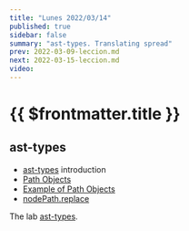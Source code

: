 ```yaml
---
title: "Lunes 2022/03/14"
published: true
sidebar: false
summary: "ast-types. Translating spread"
prev: 2022-03-09-leccion.md
next: 2022-03-15-leccion.md
video: 
---
```


# {{ $frontmatter.title }}


## ast-types

* [ast-types](/temas/introduccion-a-javascript/ast-types.md) introduction
* [Path Objects](/temas/introduccion-a-javascript/ast-types.html#path-objects)
* [Example of Path Objects](/temas/introduccion-a-javascript/ast-types.html#example-hello-ast-types-js)
* [nodePath.replace](/temas/introduccion-a-javascript/ast-types.html#nodepath-replace)

The lab [ast-types](/practicas/ast-types/).

